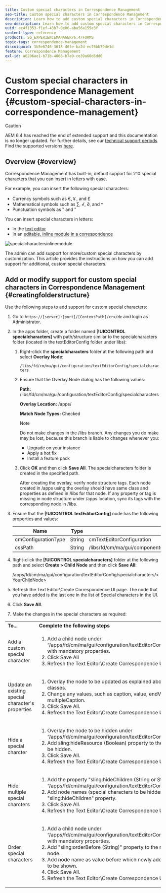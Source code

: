 ```yaml
---
title: Custom special characters in Correspondence Management
seo-title: Custom special characters in Correspondence Management
description: Learn how to add custom special characters in Correspondence Management.
seo-description: Learn how to add custom special characters in Correspondence Management.
uuid: ac4f1353-f1ef-43b7-8e80-aba56a155e3f
content-type: reference
products: SG_EXPERIENCEMANAGER/6.4/FORMS
topic-tags: correspondence-management
discoiquuid: 1b5e6746-3618-46fe-ba2d-ec76bb79de1d
feature: Correspondence Management
exl-id: a6206ae1-b71b-4066-b7a0-ce39a60d6dd0
---
```

# Custom special characters in Correspondence Management {#custom-special-characters-in-correspondence-management}

>[!CAUTION]
>
>AEM 6.4 has reached the end of extended support and this documentation is no longer updated. For further details, see our [technical support periods](https://helpx.adobe.com/support/programs/eol-matrix.html). Find the supported versions [here](https://experienceleague.adobe.com/docs/).

## Overview {#overview}

Correspondence Management has built-in, default support for 210 special characters that you can insert in letters with ease.

For example, you can insert the following special characters:

* Currency symbols such as €,￥, and £
* Mathematical symbols such as ∑, √, ∂, and ^
* Punctuation symbols as ‟ and ”

You can insert special characters in letters:

* In the [text editor](/help/forms/using/document-fragments.md#createtext)
* In an [editable, inline module in a correspondence](/help/forms/using/create-correspondence.md#managecontent)

![specialcharactersinlinemodule](assets/specialcharactersinlinemodule.png)

The admin can add support for more/custom special characters by customization. This article provides the instructions on how you can add support for additional, custom special characters.

## Add or modify support for custom special characters in Correspondence Management {#creatingfolderstructure}

Use the following steps to add support for custom special characters:

1. Go to `https://[server]:[port]/[ContextPath]/crx/de` and login as Administrator.
1. In the apps folder, create a folder named **[!UICONTROL specialcharacters]** with path/structure similar to the specialcharacters folder (located in the textEditorConfig folder under libs):

    1. Right-click the **specialcharacters** folder at the following path and select **Overlay Node**:

       `/libs/fd/cm/ma/gui/configuration/textEditorConfig/specialcharacters`
    
    1. Ensure that the Overlay Node dialog has the following values:

       **Path:** /libs/fd/cm/ma/gui/configuration/textEditorConfig/specialcharacters

       **Overlay Location:** /apps/

       **Match Node Types:** Checked

       >[!NOTE]
       >
       >Do not make changes in the /libs branch. Any changes you do make may be lost, because this branch is liable to changes whenever you:
       >
       >* Upgrade on your instance
       >* Apply a hot fix
       >* Install a feature pack

    1. Click **OK** and then click **Save All**. The specialcharacters folder is created in the specified path.

       After creating the overlay, verify node structure tags. Each node created in /apps using the overlay should have same class and properties as defined in /libs for that node. If any property or tag is missing in node structure under /apps location, sync its tags with the corresponding node in /libs.

1. Ensure that the **[!UICONTROL textEditorConfig]** node has the following properties and values:

   | Name |Type |Value |
   |---|---|---|
   | cmConfigurationType |String |cmTextEditorConfiguration |
   | cssPath |String |/libs/fd/cm/ma/gui/components/admin/createasset/textcontrol/clientlibs/textcontrol |

1. Right-click the **[!UICONTROL specialcharacters]** folder at the following path and select **Create &gt; Child Node** and then click **Save All**:

   /apps/fd/cm/ma/gui/configuration/textEditorConfig/specialcharacters/&lt;YourChildNode&gt;

1. Refresh the Text Editor\Create Correspondence UI page. The node that you have added is the last one in the list of Special characters in the UI.
1. Click **Save All**.
1. Make the changes in the special characters as required:

<table> 
 <tbody> 
  <tr> 
   <td><strong>To...</strong></td> 
   <td><strong>Complete the following steps</strong></td> 
  </tr> 
  <tr> 
   <td>Add a custom special character</td> 
   <td> 
    <ol> 
     <li>Add a child node under “/apps/fd/cm/ma/gui/configuration/textEditorConfig/specialcharacters” with mandatory properties.</li> 
     <li>Click Save All</li> 
     <li>Refresh the Text Editor\Create Correspondence UI to see the changes.</li> 
    </ol> </td> 
  </tr> 
  <tr> 
   <td>Update an existing special character's properties</td> 
   <td> 
    <ol> 
     <li>Overlay the node to be updated as explained above and verify tags and classes.</li> 
     <li>Change any values, such as caption, value, endValue, and multipleCaption. </li> 
     <li>Click Save All. </li> 
     <li>Refresh the Text Editor\Create Correspondence UI to see the changes.</li> 
    </ol> </td> 
  </tr> 
  <tr> 
   <td>Hide a special charcter</td> 
   <td> 
    <ol> 
     <li>Overlay the node to be hidden under “/apps/fd/cm/ma/gui/configuration/textEditorConfig/specialcharacters"</li> 
     <li>Add sling:hideResource (Boolean) property to the node (under apps) to be hidden. </li> 
     <li>Click Save All. </li> 
     <li>Refresh the Text Editor\Create Correspondence UI to see the changes.<br /> </li> 
    </ol> </td> 
  </tr> 
  <tr> 
   <td>Hide multiple special charcters</td> 
   <td> 
    <ol> 
     <li>Add the property "sling:hideChildren (String or String[])" to “/apps/fd/cm/ma/gui/configuration/textEditorConfig/specialcharacters”. </li> 
     <li>Add node names (special characters to be hidden) as values for "sling:hideChildren" property. </li> 
     <li>Click Save All. </li> 
     <li>Refresh the Text Editor\Create Correspondence UI to see the changes.<br /> </li> 
    </ol> </td> 
  </tr> 
  <tr> 
   <td>Order special characters</td> 
   <td> 
    <ol> 
     <li>Add a child node under “/apps/fd/cm/ma/gui/configuration/textEditorConfig/specialcharacters” with mandatory properties. </li> 
     <li>Add "sling:orderBefore (String)" property to the newly-created child node. </li> 
     <li>Add node name as value before which newly added special charcter is to be shown. </li> 
     <li>Click Save All. </li> 
     <li>Refresh the Text Editor\Create Correspondence UI to see the changes.<br /> </li> 
    </ol> </td> 
  </tr> 
 </tbody> 
</table>

